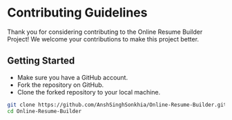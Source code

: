 # Contributing Guidelines

Thank you for considering contributing to the Online Resume Builder Project! We welcome your contributions to make this project better.

## Getting Started

- Make sure you have a GitHub account.
- Fork the repository on GitHub.
- Clone the forked repository to your local machine.

```bash
git clone https://github.com/AnshSinghSonkhia/Online-Resume-Builder.git
cd Online-Resume-Builder
